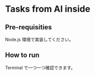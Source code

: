 # Tasks from AI inside

## Pre-requisities

Node.js 環境で実装してください。

## How to run

Terminal で一つ一つ確認できます。
